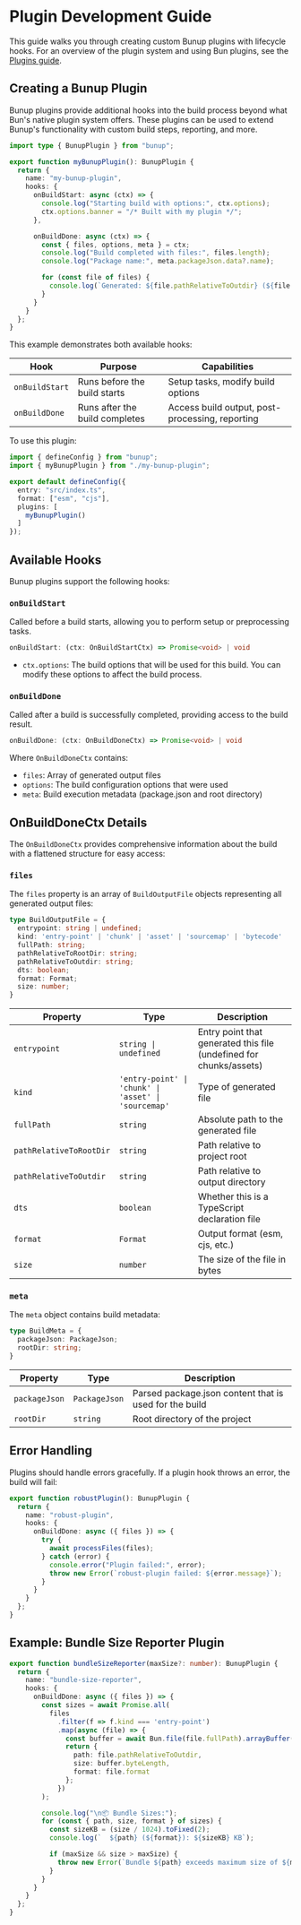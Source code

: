 # Plugin Development Guide

This guide walks you through creating custom Bunup plugins with lifecycle hooks. For an overview of the plugin system and using Bun plugins, see the [Plugins guide](/docs/guide/plugins).

## Creating a Bunup Plugin

Bunup plugins provide additional hooks into the build process beyond what Bun's native plugin system offers. These plugins can be used to extend Bunup's functionality with custom build steps, reporting, and more.

```ts
import type { BunupPlugin } from "bunup";

export function myBunupPlugin(): BunupPlugin {
  return {
    name: "my-bunup-plugin",
    hooks: {
      onBuildStart: async (ctx) => {
        console.log("Starting build with options:", ctx.options);
        ctx.options.banner = "/* Built with my plugin */";
      },

      onBuildDone: async (ctx) => {
        const { files, options, meta } = ctx;
        console.log("Build completed with files:", files.length);
        console.log("Package name:", meta.packageJson.data?.name);

        for (const file of files) {
          console.log(`Generated: ${file.pathRelativeToOutdir} (${file.kind})`);
        }
      }
    }
  };
}
```

This example demonstrates both available hooks:

| Hook | Purpose | Capabilities |
|------|---------|-------------|
| `onBuildStart` | Runs before the build starts | Setup tasks, modify build options |
| `onBuildDone` | Runs after the build completes | Access build output, post-processing, reporting |

To use this plugin:

```ts
import { defineConfig } from "bunup";
import { myBunupPlugin } from "./my-bunup-plugin";

export default defineConfig({
  entry: "src/index.ts",
  format: ["esm", "cjs"],
  plugins: [
    myBunupPlugin()
  ]
});
```

## Available Hooks

Bunup plugins support the following hooks:

### `onBuildStart`

Called before a build starts, allowing you to perform setup or preprocessing tasks.

```ts
onBuildStart: (ctx: OnBuildStartCtx) => Promise<void> | void
```

- `ctx.options`: The build options that will be used for this build. You can modify these options to affect the build process.

### `onBuildDone`

Called after a build is successfully completed, providing access to the build result.

```ts
onBuildDone: (ctx: OnBuildDoneCtx) => Promise<void> | void
```

Where `OnBuildDoneCtx` contains:
- `files`: Array of generated output files
- `options`: The build configuration options that were used
- `meta`: Build execution metadata (package.json and root directory)

## OnBuildDoneCtx Details

The `OnBuildDoneCtx` provides comprehensive information about the build with a flattened structure for easy access:

### `files`

The `files` property is an array of `BuildOutputFile` objects representing all generated output files:

```ts
type BuildOutputFile = {
  entrypoint: string | undefined;
  kind: 'entry-point' | 'chunk' | 'asset' | 'sourcemap' | 'bytecode'
  fullPath: string;
  pathRelativeToRootDir: string;
  pathRelativeToOutdir: string;
  dts: boolean;
  format: Format;
  size: number;
}
```

| Property | Type | Description |
|----------|------|-------------|
| `entrypoint` | `string \| undefined` | Entry point that generated this file (undefined for chunks/assets) |
| `kind` | `'entry-point' \| 'chunk' \| 'asset' \| 'sourcemap'` | Type of generated file |
| `fullPath` | `string` | Absolute path to the generated file |
| `pathRelativeToRootDir` | `string` | Path relative to project root |
| `pathRelativeToOutdir` | `string` | Path relative to output directory |
| `dts` | `boolean` | Whether this is a TypeScript declaration file |
| `format` | `Format` | Output format (esm, cjs, etc.) |
| `size` | `number` | The size of the file in bytes |

### `meta`

The `meta` object contains build metadata:

```ts
type BuildMeta = {
  packageJson: PackageJson;
  rootDir: string;
}
```

| Property | Type | Description |
|----------|------|-------------|
| `packageJson` | `PackageJson` | Parsed package.json content that is used for the build |
| `rootDir` | `string` | Root directory of the project |

## Error Handling

Plugins should handle errors gracefully. If a plugin hook throws an error, the build will fail:

```ts
export function robustPlugin(): BunupPlugin {
  return {
    name: "robust-plugin",
    hooks: {
      onBuildDone: async ({ files }) => {
        try {
          await processFiles(files);
        } catch (error) {
          console.error("Plugin failed:", error);
          throw new Error(`robust-plugin failed: ${error.message}`);
        }
      }
    }
  };
}
```

## Example: Bundle Size Reporter Plugin

```ts
export function bundleSizeReporter(maxSize?: number): BunupPlugin {
  return {
    name: "bundle-size-reporter",
    hooks: {
      onBuildDone: async ({ files }) => {
        const sizes = await Promise.all(
          files
            .filter(f => f.kind === 'entry-point')
            .map(async (file) => {
              const buffer = await Bun.file(file.fullPath).arrayBuffer();
              return {
                path: file.pathRelativeToOutdir,
                size: buffer.byteLength,
                format: file.format
              };
            })
        );

        console.log("\n📦 Bundle Sizes:");
        for (const { path, size, format } of sizes) {
          const sizeKB = (size / 1024).toFixed(2);
          console.log(`  ${path} (${format}): ${sizeKB} KB`);

          if (maxSize && size > maxSize) {
            throw new Error(`Bundle ${path} exceeds maximum size of ${maxSize} bytes`);
          }
        }
      }
    }
  };
}
```
